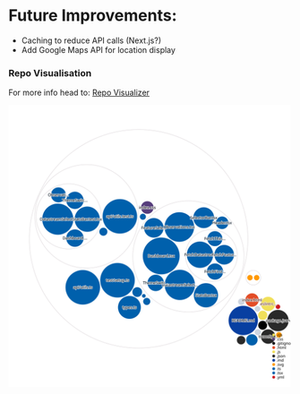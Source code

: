 # Future Improvements:
- Caching to reduce API calls (Next.js?)
- Add Google Maps API for location display

### Repo Visualisation
For more info head to: [Repo Visualizer](https://octo.github.com/projects/repo-visualization)

![Repo Visualizer](./diagram.svg)
